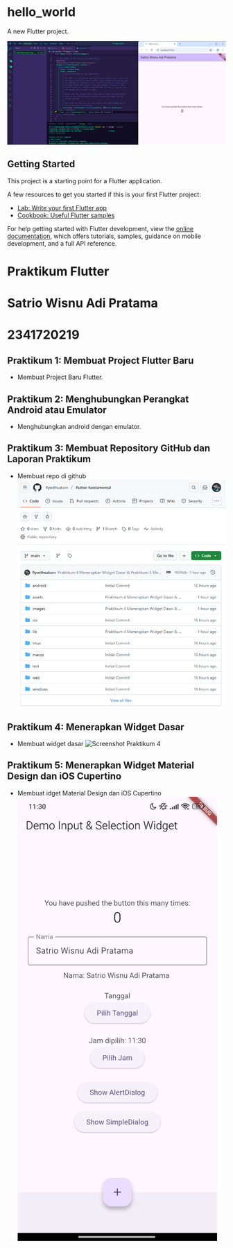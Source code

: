 # hello_world

A new Flutter project.

![Screenshot Hello World](images/01.png)

## Getting Started

This project is a starting point for a Flutter application.

A few resources to get you started if this is your first Flutter project:

- [Lab: Write your first Flutter app](https://docs.flutter.dev/get-started/codelab)
- [Cookbook: Useful Flutter samples](https://docs.flutter.dev/cookbook)

For help getting started with Flutter development, view the
[online documentation](https://docs.flutter.dev/), which offers tutorials,
samples, guidance on mobile development, and a full API reference.

# Praktikum Flutter
# Satrio Wisnu Adi Pratama
# 2341720219

## Praktikum 1: Membuat Project Flutter Baru

- Membuat Project Baru Flutter.

## Praktikum 2: Menghubungkan Perangkat Android atau Emulator

- Menghubungkan android dengan emulator.

## Praktikum 3: Membuat Repository GitHub dan Laporan Praktikum

- Membuat repo di github
  ![Screenshot Praktikum 3](images/Prak3.png)

## Praktikum 4: Menerapkan Widget Dasar

- Membuat widget dasar
  ![Screenshot Praktikum 4](images/Prak4.png)

## Praktikum 5: Menerapkan Widget Material Design dan iOS Cupertino

- Membuat idget Material Design dan iOS Cupertino
  ![Screenshot Praktikum 5](images/mobile.jpg)
